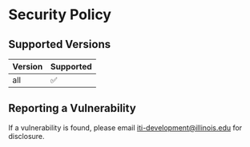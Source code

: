 # Security Policy

## Supported Versions

| Version | Supported          |
| ------- | ------------------ |
| all   | :white_check_mark: |

## Reporting a Vulnerability

If a vulnerability is found, please email iti-development@illinois.edu for disclosure.
